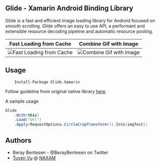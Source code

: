 ## Glide - Xamarin Android Binding Library

Glide is a fast and efficient image loading library for Android focused on smooth scrolling. Glide offers an easy to use API, a performant and extensible resource decoding pipeline and automatic resource pooling.


|Fast Loading from Cache|Combine Gif with Image|
|---|---|
|![Fast Loading from Cache](http://g.recordit.co/JShY8Oe64y.gif)|![Combine Gif with Image](http://g.recordit.co/p2oEN2bLIn.gif)|


## Usage

```
    Install-Package Glide.Xamarin
```

Follow guideline from original native library [here](http://bumptech.github.io/glide/).

A sample usage

```cs
Glide
	.With(this)
	.Load("Url")
	.Apply(RequestOptions.CircleCropTransform()).Into(imgTest);
```

Authors
------

- Beray Bentesen -  @BerayBentesen on Twitter
- [Tuyen Vu](https://github.com/kanvuduc) @ [NAXAM](http://naxam.net)




